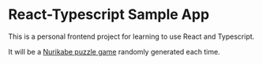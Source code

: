 # React-Typescript Sample App

This is a personal frontend project for learning to use React and Typescript. 

It will be a [Nurikabe puzzle game](https://en.wikipedia.org/wiki/Nurikabe_(puzzle)) randomly generated each time.